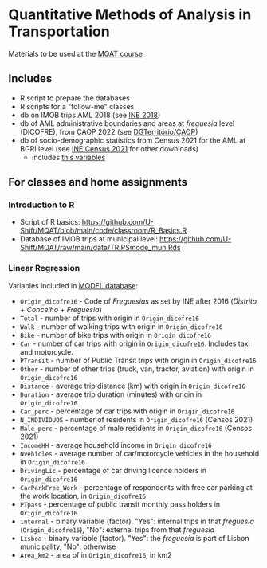 # Quantitative Methods of Analysis in Transportation 
 Materials to be used at the [MQAT course](https://fenix.tecnico.ulisboa.pt/cursos/mst/disciplina-curricular/845953938490333)

## Includes

* R script to prepare the databases
* R scripts for a "follow-me" classes
* db on IMOB trips AML 2018 (see [INE 2018](https://www.ine.pt/xportal/xmain?xpid=INE&xpgid=ine_publicacoes&PUBLICACOESpub_boui=349495406&PUBLICACOESmodo=2&&fbclid=IwAR2QzUZK0mUSEdKySZe1HqmObblKWR62vIyVhtVAAxrQhyNllna-DDfp2bk&xlang=pt))
* db of AML administrative boundaries and areas at _freguesia_ level (DICOFRE), from CAOP 2022 (see [DGTerritório/CAOP](https://www.dgterritorio.gov.pt/cartografia/cartografia-tematica/caop))
* db of socio-demographic statistics from Census 2021 for the AML at BGRI level (see [INE Census 2021](https://mapas.ine.pt/download/index2021.phtml) for other downloads)
    * includes [this variables](https://mapas.ine.pt/download/C2021_FSINTESE_VARIAVEIS.csv)
    
## For classes and home assignments

### Introduction to R

* Script of R basics: https://github.com/U-Shift/MQAT/blob/main/code/classroom/R_Basics.R
* Database of IMOB trips at municipal level: https://github.com/U-Shift/MQAT/raw/main/data/TRIPSmode_mun.Rds


### Linear Regression

Variables included in [MODEL database](https://github.com/U-Shift/MQAT/blob/main/data/IMOBmodel.Rda):

* `Origin_dicofre16` - Code of _Freguesias_ as set by INE after 2016 (_Distrito_ + _Concelho_ + _Freguesia_)
* `Total` - number of trips with origin in `Origin_dicofre16`
* `Walk` - number of walking trips with origin in `Origin_dicofre16`
* `Bike` - number of bike trips with origin in `Origin_dicofre16`
* `Car` - number of car trips with origin in `Origin_dicofre16`. Includes taxi and motorcycle.
* `PTransit` - number of Public Transit trips with origin in `Origin_dicofre16`
* `Other` - number of other trips (truck, van, tractor, aviation) with origin in `Origin_dicofre16`
* `Distance` - average trip distance (km) with origin in `Origin_dicofre16`
* `Duration` - average trip duration (minutes) with origin in `Origin_dicofre16`
* `Car_perc` - percentage of car trips with origin in `Origin_dicofre16`
* `N_INDIVIDUOS` - number of residents in `Origin_dicofre16` (Censos 2021)
* `Male_perc` - percentage of male residents in `Origin_dicofre16` (Censos 2021)
* `IncomeHH` - average household income in `Origin_dicofre16`
* `Nvehicles` - average number of car/motorcycle vehicles in the household in `Origin_dicofre16`
* `DrivingLic` - percentage of car driving licence holders in `Origin_dicofre16`
* `CarParkFree_Work` - percentage of respondents with free car parking at the work location, in `Origin_dicofre16`
* `PTpass` - percentage of public transit monthly pass holders in `Origin_dicofre16`
* `internal` - binary variable (factor). "Yes": internal trips in that _freguesia_ (`Origin_dicofre16`), "No": external trips from that _freguesia_
* `Lisboa` - binary variable (factor). "Yes": the _freguesia_ is part of Lisbon municipality, "No": otherwise
* `Area_km2` - area of in `Origin_dicofre16`, in km2
